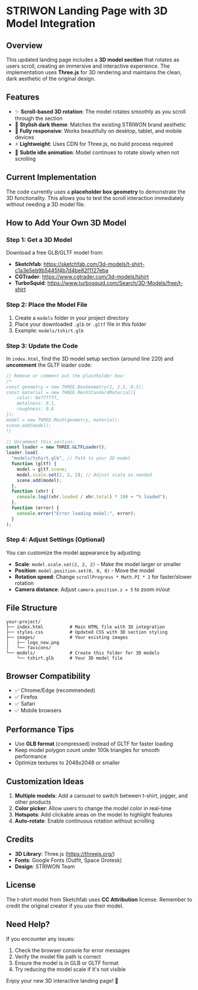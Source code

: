 # STRIWON Landing Page with 3D Model Integration

## Overview

This updated landing page includes a **3D model section** that rotates as users scroll, creating an immersive and interactive experience. The implementation uses **Three.js** for 3D rendering and maintains the clean, dark aesthetic of the original design.

## Features

- ✨ **Scroll-based 3D rotation**: The model rotates smoothly as you scroll through the section
- 🎨 **Stylish dark theme**: Matches the existing STRIWON brand aesthetic
- 📱 **Fully responsive**: Works beautifully on desktop, tablet, and mobile devices
- ⚡ **Lightweight**: Uses CDN for Three.js, no build process required
- 🔄 **Subtle idle animation**: Model continues to rotate slowly when not scrolling

## Current Implementation

The code currently uses a **placeholder box geometry** to demonstrate the 3D functionality. This allows you to test the scroll interaction immediately without needing a 3D model file.

## How to Add Your Own 3D Model

### Step 1: Get a 3D Model

Download a free GLB/GLTF model from:

- **Sketchfab**: https://sketchfab.com/3d-models/t-shirt-c1a3e5eb9b5445f4b7d4be82f1127eba
- **CGTrader**: https://www.cgtrader.com/3d-models/tshirt
- **TurboSquid**: https://www.turbosquid.com/Search/3D-Models/free/t-shirt

### Step 2: Place the Model File

1. Create a `models` folder in your project directory
2. Place your downloaded `.glb` or `.gltf` file in this folder
3. Example: `models/tshirt.glb`

### Step 3: Update the Code

In `index.html`, find the 3D model setup section (around line 220) and **uncomment** the GLTF loader code:

```javascript
// Remove or comment out the placeholder box:
/*
const geometry = new THREE.BoxGeometry(2, 2.5, 0.3);
const material = new THREE.MeshStandardMaterial({ 
    color: 0xffffff,
    metalness: 0.1,
    roughness: 0.8
});
model = new THREE.Mesh(geometry, material);
scene.add(model);
*/

// Uncomment this section:
const loader = new THREE.GLTFLoader();
loader.load(
  "models/tshirt.glb", // Path to your 3D model
  function (gltf) {
    model = gltf.scene;
    model.scale.set(2, 2, 2); // Adjust scale as needed
    scene.add(model);
  },
  function (xhr) {
    console.log((xhr.loaded / xhr.total) * 100 + "% loaded");
  },
  function (error) {
    console.error("Error loading model:", error);
  }
);
```

### Step 4: Adjust Settings (Optional)

You can customize the model appearance by adjusting:

- **Scale**: `model.scale.set(2, 2, 2)` - Make the model larger or smaller
- **Position**: `model.position.set(0, 0, 0)` - Move the model
- **Rotation speed**: Change `scrollProgress * Math.PI * 2` for faster/slower rotation
- **Camera distance**: Adjust `camera.position.z = 5` to zoom in/out

## File Structure

```
your-project/
├── index.html          # Main HTML file with 3D integration
├── styles.css          # Updated CSS with 3D section styling
├── images/             # Your existing images
│   ├── logo_new.png
│   └── favicons/
└── models/             # Create this folder for 3D models
    └── tshirt.glb      # Your 3D model file
```

## Browser Compatibility

- ✅ Chrome/Edge (recommended)
- ✅ Firefox
- ✅ Safari
- ✅ Mobile browsers

## Performance Tips

- Use **GLB format** (compressed) instead of GLTF for faster loading
- Keep model polygon count under 100k triangles for smooth performance
- Optimize textures to 2048x2048 or smaller

## Customization Ideas

1. **Multiple models**: Add a carousel to switch between t-shirt, jogger, and other products
2. **Color picker**: Allow users to change the model color in real-time
3. **Hotspots**: Add clickable areas on the model to highlight features
4. **Auto-rotate**: Enable continuous rotation without scrolling

## Credits

- **3D Library**: Three.js (https://threejs.org/)
- **Fonts**: Google Fonts (Outfit, Space Grotesk)
- **Design**: STRIWON Team

## License

The t-shirt model from Sketchfab uses **CC Attribution** license. Remember to credit the original creator if you use their model.

## Need Help?

If you encounter any issues:

1. Check the browser console for error messages
2. Verify the model file path is correct
3. Ensure the model is in GLB or GLTF format
4. Try reducing the model scale if it's not visible

Enjoy your new 3D interactive landing page! 🚀
